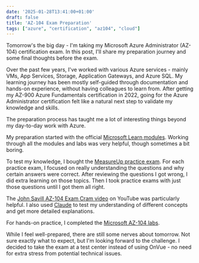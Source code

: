 ```yaml
---
date: '2025-01-28T13:41:00+01:00'
draft: false
title: 'AZ-104 Exam Preparation'
tags: ["azure", "certification", "az104", "cloud"]
---
```


Tomorrow's the big day - I'm taking my Microsoft Azure Administrator (AZ-104) certification exam. In this post, I'll share my preparation journey and some final thoughts before the exam.

Over the past few years, I've worked with various Azure services - mainly VMs, App Services, Storage, Application Gateways, and Azure SQL. My learning journey has been mostly self-guided through documentation and hands-on experience, without having colleagues to learn from. After getting my AZ-900 Azure Fundamentals certification in 2022, going for the Azure Administrator certification felt like a natural next step to validate my knowledge and skills.

The preparation process has taught me a lot of interesting things beyond my day-to-day work with Azure.

My preparation started with the official [Microsoft Learn modules](https://learn.microsoft.com/en-us/credentials/certifications/azure-administrator/?practice-assessment-type=certification#certification-prepare-for-the-exam). Working through all the modules and labs was very helpful, though sometimes a bit boring.

To test my knowledge, I bought the [MeasureUp practice exam](https://www.measureup.com/microsoft-practice-test-az-104-microsoft-azure-administrator.html). For each practice exam, I focused on really understanding the questions and why certain answers were correct. After reviewing the questions I got wrong, I did extra learning on those topics. Then I took practice exams with just those questions until I got them all right.

The [John Savill AZ-104 Exam Cram video](https://youtu.be/0Knf9nub4-k) on YouTube was particularly helpful. I also used [Claude](https://claude.ai) to test my understanding of different concepts and get more detailed explanations.

For hands-on practice, I completed the [Microsoft AZ-104 labs](https://github.com/MicrosoftLearning/AZ-104-MicrosoftAzureAdministrator).

While I feel well-prepared, there are still some nerves about tomorrow. Not sure exactly what to expect, but I'm looking forward to the challenge. I decided to take the exam at a test center instead of using OnVue - no need for extra stress from potential technical issues.
